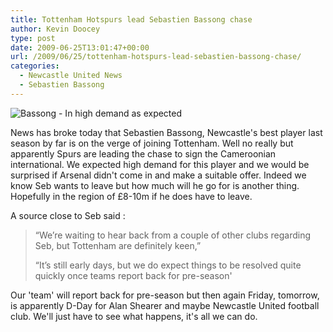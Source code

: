 ```yaml
---
title: Tottenham Hotspurs lead Sebastien Bassong chase
author: Kevin Doocey
type: post
date: 2009-06-25T13:01:47+00:00
url: /2009/06/25/tottenham-hotspurs-lead-sebastien-bassong-chase/
categories:
  - Newcastle United News
  - Sebastien Bassong
---
```


![Bassong - In high demand as expected](https://static.guim.co.uk/sys-images/Football/Clubs/Club%20Home/2009/5/18/1242661508982/sebastien-bassong-001.jpg)

News has broke today that Sebastien Bassong, Newcastle's best player last season by far is on the verge of  joining Tottenham. Well no really but apparently Spurs are leading the chase to sign the Cameroonian international. We expected high demand for this player and we would be surprised if Arsenal didn't come in and make a suitable offer. Indeed we know Seb wants to leave but how much will he go for is another thing. Hopefully in the region of £8-10m if he does have to leave.

A source close to Seb said :

> “We’re waiting to hear back from a couple of other clubs regarding Seb, but Tottenham are definitely keen,”
>
> “It’s still early days, but we do expect things to be resolved quite quickly once teams report back for pre-season'

Our 'team' will report back for pre-season but then again Friday, tomorrow, is apparently D-Day for Alan Shearer and maybe Newcastle United football club. We'll just have to see what happens, it's all we can do.

